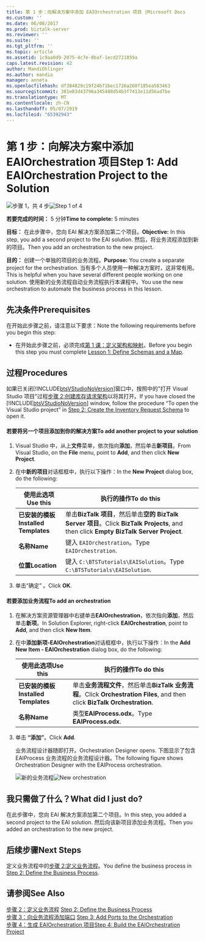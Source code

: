 ```yaml
---
title: 第 1 步：向解决方案中添加 EAIOrchestration 项目 |Microsoft Docs
ms.custom: ''
ms.date: 06/08/2017
ms.prod: biztalk-server
ms.reviewer: ''
ms.suite: ''
ms.tgt_pltfrm: ''
ms.topic: article
ms.assetid: 1c9aa0d9-2075-4c7e-8baf-1ecd2721859a
caps.latest.revision: 42
author: MandiOhlinger
ms.author: mandia
manager: anneta
ms.openlocfilehash: df384829c19f24b71bec1726a260f185ea583463
ms.sourcegitcommit: 381e83d43796a345488d54b3f7413e11d56ad7be
ms.translationtype: MT
ms.contentlocale: zh-CN
ms.lasthandoff: 05/07/2019
ms.locfileid: "65392943"
---
```

# <a name="step-1-add-eaiorchestration-project-to-the-solution"></a><span data-ttu-id="78706-102">第 1 步：向解决方案中添加 EAIOrchestration 项目</span><span class="sxs-lookup"><span data-stu-id="78706-102">Step 1: Add EAIOrchestration Project to the Solution</span></span>
<span data-ttu-id="78706-103">![步骤 1，共 4 步](../adapters-and-accelerators/adapter-oracle-ebs/media/step-1of4.gif "Step_1of4")</span><span class="sxs-lookup"><span data-stu-id="78706-103">![Step 1 of 4](../adapters-and-accelerators/adapter-oracle-ebs/media/step-1of4.gif "Step_1of4")</span></span>  
  
 <span data-ttu-id="78706-104">**若要完成的时间：** 5 分钟</span><span class="sxs-lookup"><span data-stu-id="78706-104">**Time to complete:** 5 minutes</span></span>  
  
 <span data-ttu-id="78706-105">**目标：** 在此步骤中，您向 EAI 解决方案添加第二个项目。</span><span class="sxs-lookup"><span data-stu-id="78706-105">**Objective:** In this step, you add a second project to the EAI solution.</span></span> <span data-ttu-id="78706-106">然后，将业务流程添加到新的项目。</span><span class="sxs-lookup"><span data-stu-id="78706-106">Then you add an orchestration to the new project.</span></span>  
  
 <span data-ttu-id="78706-107">**目的：** 创建一个单独的项目的业务流程。</span><span class="sxs-lookup"><span data-stu-id="78706-107">**Purpose:** You create a separate project for the orchestration.</span></span> <span data-ttu-id="78706-108">当有多个人员使用一种解决方案时，这非常有用。</span><span class="sxs-lookup"><span data-stu-id="78706-108">This is helpful when you have several different people working on one solution.</span></span> <span data-ttu-id="78706-109">使用新的业务流程自动业务流程执行本课程中。</span><span class="sxs-lookup"><span data-stu-id="78706-109">You use the new orchestration to automate the business process in this lesson.</span></span>  
  
## <a name="prerequisites"></a><span data-ttu-id="78706-110">先决条件</span><span class="sxs-lookup"><span data-stu-id="78706-110">Prerequisites</span></span>  
 <span data-ttu-id="78706-111">在开始此步骤之前，请注意以下要求：</span><span class="sxs-lookup"><span data-stu-id="78706-111">Note the following requirements before you begin this step:</span></span>  
  
-   <span data-ttu-id="78706-112">在开始此步骤之前，必须完成[第 1 课：定义架构和映射](../core/lesson-1-define-schemas-and-a-map.md)。</span><span class="sxs-lookup"><span data-stu-id="78706-112">Before you begin this step you must complete [Lesson 1: Define Schemas and a Map](../core/lesson-1-define-schemas-and-a-map.md).</span></span>  
  
## <a name="procedures"></a><span data-ttu-id="78706-113">过程</span><span class="sxs-lookup"><span data-stu-id="78706-113">Procedures</span></span>  
 <span data-ttu-id="78706-114">如果已关闭[!INCLUDE[btsVStudioNoVersion](../includes/btsvstudionoversion-md.md)]窗口中，按照中的"打开 Visual Studio 项目"过程[步骤 2:创建库存请求架构](../core/step-2-create-the-inventory-request-schema.md)以将其打开。</span><span class="sxs-lookup"><span data-stu-id="78706-114">If you have closed the [!INCLUDE[btsVStudioNoVersion](../includes/btsvstudionoversion-md.md)] window, follow the procedure “To open the Visual Studio project” in [Step 2: Create the Inventory Request Schema](../core/step-2-create-the-inventory-request-schema.md) to open it.</span></span>  
  
#### <a name="to-add-another-project-to-your-solution"></a><span data-ttu-id="78706-115">若要将另一个项目添加到你的解决方案</span><span class="sxs-lookup"><span data-stu-id="78706-115">To add another project to your solution</span></span>  
  
1.  <span data-ttu-id="78706-116">Visual Studio 中，从上**文件**菜单，依次指向**添加**，然后单击**新项目**。</span><span class="sxs-lookup"><span data-stu-id="78706-116">From Visual Studio, on the **File** menu, point to **Add**, and then click **New Project**.</span></span>  
  
2.  <span data-ttu-id="78706-117">在中**新的项目**对话框框中，执行以下操作：</span><span class="sxs-lookup"><span data-stu-id="78706-117">In the **New Project** dialog box, do the following:</span></span>  
  
    |<span data-ttu-id="78706-118">使用此选项</span><span class="sxs-lookup"><span data-stu-id="78706-118">Use this</span></span>|<span data-ttu-id="78706-119">执行的操作</span><span class="sxs-lookup"><span data-stu-id="78706-119">To do this</span></span>|  
    |--------------|----------------|  
    |<span data-ttu-id="78706-120">**已安装的模板**</span><span class="sxs-lookup"><span data-stu-id="78706-120">**Installed Templates**</span></span>|<span data-ttu-id="78706-121">单击**BizTalk 项目**，然后单击**空的 BizTalk Server 项目**。</span><span class="sxs-lookup"><span data-stu-id="78706-121">Click **BizTalk Projects**, and then click **Empty BizTalk Server Project**.</span></span>|  
    |<span data-ttu-id="78706-122">**名称**</span><span class="sxs-lookup"><span data-stu-id="78706-122">**Name**</span></span>|<span data-ttu-id="78706-123">键入 `EAIOrchestration`。</span><span class="sxs-lookup"><span data-stu-id="78706-123">Type `EAIOrchestration`.</span></span>|  
    |<span data-ttu-id="78706-124">**位置**</span><span class="sxs-lookup"><span data-stu-id="78706-124">**Location**</span></span>|<span data-ttu-id="78706-125">键入 `C:\BTSTutorials\EAISolution`。</span><span class="sxs-lookup"><span data-stu-id="78706-125">Type `C:\BTSTutorials\EAISolution`.</span></span>|  
  
3.  <span data-ttu-id="78706-126">单击“确定” 。</span><span class="sxs-lookup"><span data-stu-id="78706-126">Click **OK**.</span></span>  
  
#### <a name="to-add-an-orchestration"></a><span data-ttu-id="78706-127">若要添加业务流程</span><span class="sxs-lookup"><span data-stu-id="78706-127">To add an orchestration</span></span>  
  
1.  <span data-ttu-id="78706-128">在解决方案资源管理器中右键单击**EAIOrchestration**，依次指向**添加**，然后单击**新项**。</span><span class="sxs-lookup"><span data-stu-id="78706-128">In Solution Explorer, right-click **EAIOrchestration**, point to **Add**, and then click **New Item**.</span></span>  
  
2.  <span data-ttu-id="78706-129">在中**添加新项-EAIOrchestration**对话框框中，执行以下操作：</span><span class="sxs-lookup"><span data-stu-id="78706-129">In the **Add New Item - EAIOrchestration** dialog box, do the following:</span></span>  
  
    |<span data-ttu-id="78706-130">使用此选项</span><span class="sxs-lookup"><span data-stu-id="78706-130">Use this</span></span>|<span data-ttu-id="78706-131">执行的操作</span><span class="sxs-lookup"><span data-stu-id="78706-131">To do this</span></span>|  
    |--------------|----------------|  
    |<span data-ttu-id="78706-132">**已安装的模板**</span><span class="sxs-lookup"><span data-stu-id="78706-132">**Installed Templates**</span></span>|<span data-ttu-id="78706-133">单击**业务流程文件**，然后单击**BizTalk 业务流程**。</span><span class="sxs-lookup"><span data-stu-id="78706-133">Click **Orchestration Files**, and then click **BizTalk Orchestration**.</span></span>|  
    |<span data-ttu-id="78706-134">**名称**</span><span class="sxs-lookup"><span data-stu-id="78706-134">**Name**</span></span>|<span data-ttu-id="78706-135">类型**EAIProcess.odx**。</span><span class="sxs-lookup"><span data-stu-id="78706-135">Type **EAIProcess.odx**.</span></span>|  
  
3.  <span data-ttu-id="78706-136">单击 **“添加”**。</span><span class="sxs-lookup"><span data-stu-id="78706-136">Click **Add**.</span></span>  
  
     <span data-ttu-id="78706-137">业务流程设计器随即打开。</span><span class="sxs-lookup"><span data-stu-id="78706-137">Orchestration Designer opens.</span></span> <span data-ttu-id="78706-138">下图显示了包含 EAIProcess 业务流程的业务流程设计器。</span><span class="sxs-lookup"><span data-stu-id="78706-138">The following figure shows Orchestration Designer with the EAIProcess orchestration.</span></span>  
  
     <span data-ttu-id="78706-139">![新的业务流程](../core/media/tut1-eaiprocess.gif "Tut1_EAIProcess")</span><span class="sxs-lookup"><span data-stu-id="78706-139">![New orchestration](../core/media/tut1-eaiprocess.gif "Tut1_EAIProcess")</span></span>  
  
## <a name="what-did-i-just-do"></a><span data-ttu-id="78706-140">我只需做了什么？</span><span class="sxs-lookup"><span data-stu-id="78706-140">What did I just do?</span></span>  
 <span data-ttu-id="78706-141">在此步骤中，您向 EAI 解决方案添加第二个项目。</span><span class="sxs-lookup"><span data-stu-id="78706-141">In this step, you added a second project to the EAI solution.</span></span> <span data-ttu-id="78706-142">然后向该新项目添加业务流程。</span><span class="sxs-lookup"><span data-stu-id="78706-142">Then you added an orchestration to the new project.</span></span>  
  
## <a name="next-steps"></a><span data-ttu-id="78706-143">后续步骤</span><span class="sxs-lookup"><span data-stu-id="78706-143">Next Steps</span></span>  
 <span data-ttu-id="78706-144">定义业务流程中的[步骤 2:定义业务流程](../core/step-2-define-the-business-process.md)。</span><span class="sxs-lookup"><span data-stu-id="78706-144">You define the business process in [Step 2: Define the Business Process](../core/step-2-define-the-business-process.md).</span></span>  
  
## <a name="see-also"></a><span data-ttu-id="78706-145">请参阅</span><span class="sxs-lookup"><span data-stu-id="78706-145">See Also</span></span>  
 <span data-ttu-id="78706-146">[步骤 2：定义业务流程](../core/step-2-define-the-business-process.md) </span><span class="sxs-lookup"><span data-stu-id="78706-146">[Step 2: Define the Business Process](../core/step-2-define-the-business-process.md) </span></span>  
 <span data-ttu-id="78706-147">[步骤 3：向业务流程添加端口](../core/step-3-add-ports-to-the-orchestration.md) </span><span class="sxs-lookup"><span data-stu-id="78706-147">[Step 3: Add Ports to the Orchestration](../core/step-3-add-ports-to-the-orchestration.md) </span></span>  
 [<span data-ttu-id="78706-148">步骤 4：生成 EAIOrchestration 项目</span><span class="sxs-lookup"><span data-stu-id="78706-148">Step 4: Build the EAIOrchestration Project</span></span>](../core/step-4-build-the-eaiorchestration-project.md)
